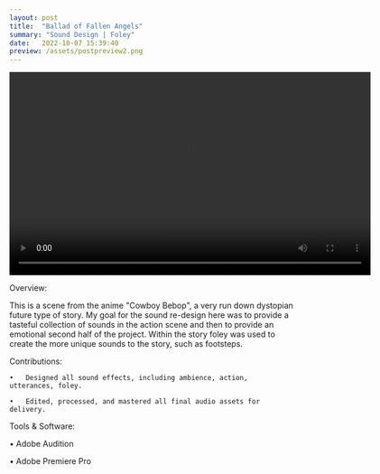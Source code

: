 ```yaml
---
layout: post
title:  "Ballad of Fallen Angels"
summary: "Sound Design | Foley"
date:   2022-10-07 15:39:40
preview: /assets/postpreview2.png
---
```


<video width="640" height="360" controls>
  <source src="/assets/video2.mp4" type="video/mp4">
</video>

Overview:

This is a scene from the anime "Cowboy Bebop", a very run down dystopian future type of story. My goal for the sound re-design here was to provide a tasteful collection of sounds in the action scene and then to provide an emotional second half of the project. Within the story foley was used to create the more unique sounds to the story, such as footsteps.

Contributions:

	•	Designed all sound effects, including ambience, action, utterances, foley.

	•	Edited, processed, and mastered all final audio assets for delivery.

Tools & Software:

  •	Adobe Audition
  
  •	Adobe Premiere Pro